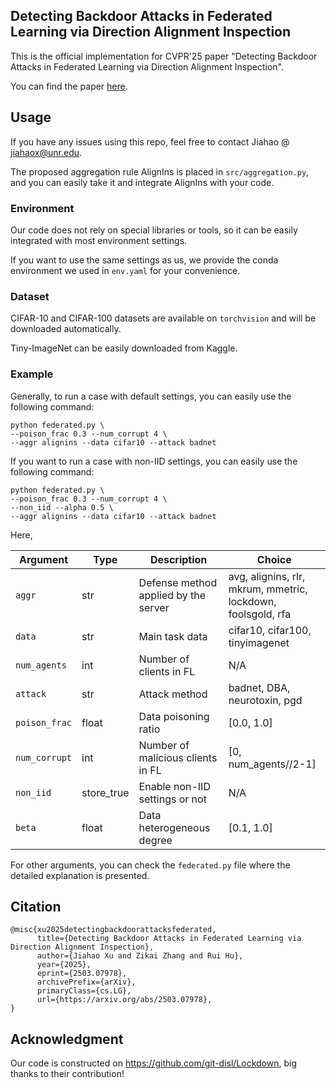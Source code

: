 ## Detecting Backdoor Attacks in Federated Learning via Direction Alignment Inspection

This is the official implementation for CVPR'25 paper "Detecting Backdoor Attacks in Federated Learning via Direction Alignment Inspection".

You can find the paper [here][paper].

[paper]: https://arxiv.org/abs/2503.07978

## Usage

If you have any issues using this repo, feel free to contact Jiahao @ jiahaox@unr.edu.

The proposed aggregation rule AlignIns is placed in `src/aggregation.py`, and you can easily take it and integrate AlignIns with your code.

### Environment

Our code does not rely on special libraries or tools, so it can be easily integrated with most environment settings. 

If you want to use the same settings as us, we provide the conda environment we used in `env.yaml` for your convenience.

### Dataset

CIFAR-10 and CIFAR-100 datasets are available on `torchvision` and will be downloaded automatically.

Tiny-ImageNet can be easily downloaded from Kaggle.

### Example

Generally, to run a case with default settings, you can easily use the following command:

```
python federated.py \
--poison_frac 0.3 --num_corrupt 4 \
--aggr alignins --data cifar10 --attack badnet
```

If you want to run a case with non-IID settings, you can easily use the following command:

```
python federated.py \
--poison_frac 0.3 --num_corrupt 4 \
--non_iid --alpha 0.5 \
--aggr alignins --data cifar10 --attack badnet
```

Here,

| Argument        | Type       | Description   | Choice |
|-----------------|------------|---------------|--------|
| `aggr`         | str   | Defense method applied by the server | avg, alignins, rlr, mkrum, mmetric, lockdown, foolsgold, rfa|
| `data`    |   str     | Main task data        | cifar10, cifar100, tinyimagenet |
| `num_agents`         | int | Number of clients in FL   | N/A |
| `attack`         | str | Attack method   | badnet, DBA, neurotoxin, pgd |
| `poison_frac`         | float | Data poisoning ratio   | [0.0, 1.0] |
| `num_corrupt`         | int | Number of malicious clients in FL   | [0, num_agents//2-1] |
| `non_iid`         | store_true | Enable non-IID settings or not      | N/A |
| `beta`         | float | Data heterogeneous degree     | [0.1, 1.0]|

For other arguments, you can check the `federated.py` file where the detailed explanation is presented.

## Citation
```
@misc{xu2025detectingbackdoorattacksfederated,
      title={Detecting Backdoor Attacks in Federated Learning via Direction Alignment Inspection}, 
      author={Jiahao Xu and Zikai Zhang and Rui Hu},
      year={2025},
      eprint={2503.07978},
      archivePrefix={arXiv},
      primaryClass={cs.LG},
      url={https://arxiv.org/abs/2503.07978}, 
}
```

## Acknowledgment
Our code is constructed on https://github.com/git-disl/Lockdown, big thanks to their contribution!